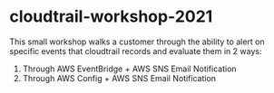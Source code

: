 # cloudtrail-workshop-2021
This small workshop walks a customer through the ability to alert on specific events that cloudtrail records and evaluate them in 2 ways:
1. Through AWS EventBridge + AWS SNS Email Notification
2. Through AWS Config + AWS SNS Email Notification
